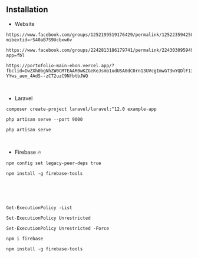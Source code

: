 ## Installation

- Website 


```
https://www.facebook.com/groups/1252199519176429/permalink/1252235942506120/?mibextid=rS40aB7S9Ucbxw6v
```

```
https://www.facebook.com/groups/2242813186179741/permalink/2243030959491297/?app=fbl
```


```
https://portofolio-main-ebon.vercel.app/?fbclid=IwZXh0bgNhZW0CMTEAAR0wKZGeKeJsmb1xdUSA0dC0rn13UVcgImwGT3wYQDlF130Cm2K7_l-YYws_aem_4AdS--zCT2uzC9NfbtbJWQ
```

<br>

- Laravel 

  

```
composer create-project laravel/laravel:^12.0 example-app
```


```
php artisan serve --port 9000
```


```
php artisan serve
```

<br>

- Firebase 🔥


```
npm config set legacy-peer-deps true
```
```
npm install -g firebase-tools
```
<br><br><br>

``` 
Get-ExecutionPolicy -List
```

```
Set-ExecutionPolicy Unrestricted
```

```
Set-ExecutionPolicy Unrestricted -Force
```

```
npm i firebase
```

```
npm install -g firebase-tools
```

